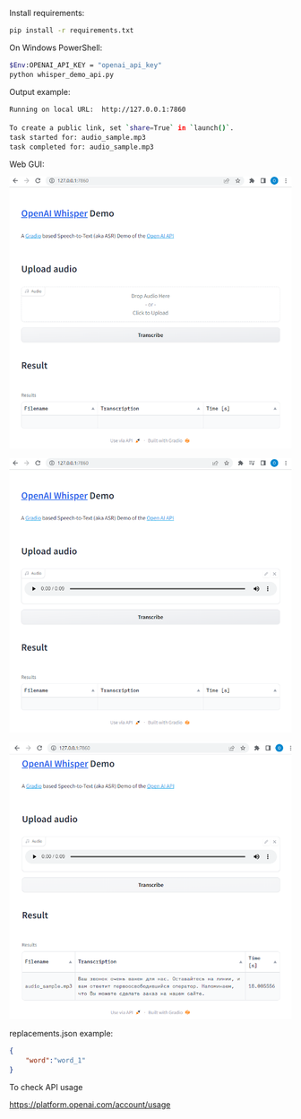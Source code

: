 Install requirements:

``` bash
pip install -r requirements.txt
```

On Windows PowerShell:

``` bash
$Env:OPENAI_API_KEY = "openai_api_key"
python whisper_demo_api.py
```

Output example:
```bash
Running on local URL:  http://127.0.0.1:7860

To create a public link, set `share=True` in `launch()`.
task started for: audio_sample.mp3
task completed for: audio_sample.mp3
```

Web GUI:

![interface](../assets/web_gui_1.png)

![file_uploaded](../assets/web_gui_2.png)

![file_transcribed](../assets/web_gui_3.png)

replacements.json example:

```json
{
    "word":"word_1"
}
```

To check API usage

https://platform.openai.com/account/usage
